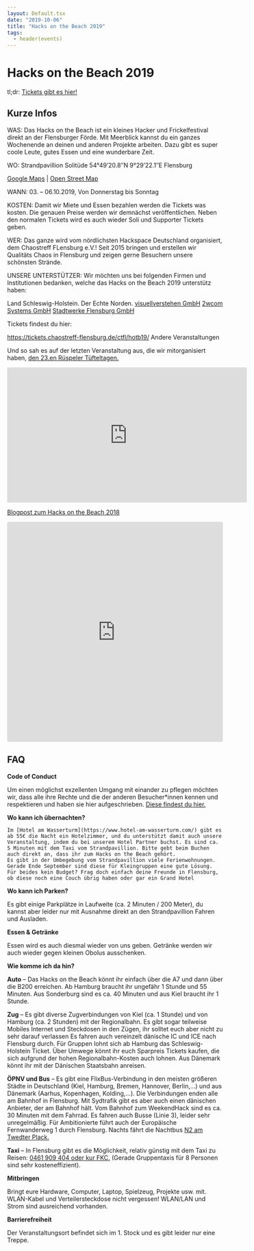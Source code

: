 ```yaml
---
layout: Default.tsx
date: "2019-10-06"
title: "Hacks on the Beach 2019"
tags:
  - header(events)
---
```


# Hacks on the Beach 2019
tl;dr: [Tickets gibt es hier!](https://tickets.chaostreff-flensburg.de/ctfl/hotb19/)

## Kurze Infos

WAS:
Das Hacks on the Beach ist ein kleines Hacker und Frickelfestival direkt an der Flensburger Förde. Mit Meerblick kannst du ein ganzes Wochenende an deinen und anderen Projekte arbeiten. Dazu gibt es super coole Leute, gutes Essen und eine wunderbare Zeit.

WO:
Strandpavillion Solitüde
54°49’20.8″N 9°29’22.1″E
Flensburg

[Google Maps](https://www.google.com/maps/place/Solitude+Restaurant/@54.8213002,9.4866206,17z/data=!4m5!3m4!1s0x47b343af6afc09e5:0x8d4742d2e8b0b4af!8m2!3d54.8207686!4d9.4882353) | [Open Street Map](https://www.openstreetmap.org/search?query=54.82238%2C9.48952#map=19/54.82238/9.48952)

WANN:
03. – 06.10.2019, Von Donnerstag bis Sonntag

KOSTEN:
Damit wir Miete und Essen bezahlen werden die Tickets was kosten. Die genauen Preise werden wir demnächst veröffentlichen. Neben den normalen Tickets wird es auch wieder Soli und Supporter Tickets geben.

WER:
Das ganze wird vom nördlichsten Hackspace Deutschland organisiert, dem Chaostreff FLensburg e.V.! Seit 2015 bringen und erstellen wir Qualitäts Chaos in Flensburg und zeigen gerne Besuchern unsere schönsten Strände.

UNSERE UNTERSTÜTZER:
Wir möchten uns bei folgenden Firmen und Institutionen bedanken, welche das Hacks on the Beach 2019 unterstütz haben:

   Land Schleswig-Holstein. Der Echte Norden.
   [visuellverstehen GmbH](https://www.visuellverstehen.de/)
   [2wcom Systems GmbH](https://www.2wcom.com/)
   [Stadtwerke Flensburg GmbH](https://www.stadtwerke-flensburg.de/)

Tickets findest du hier:

<https://tickets.chaostreff-flensburg.de/ctfl/hotb19/>
Andere Veranstaltungen

Und so sah es auf der letzten Veranstaltung aus, die wir mitorganisiert haben, [den 23.en Rüspeler Tüfteltagen.](http://rütüta.de)

<iframe loading="lazy" src="https://www.youtube.com/embed/TijSQYZoRUU" allow="accelerometer; autoplay; encrypted-media; gyroscope; picture-in-picture" allowfullscreen="" width="560" height="315" frameborder="0"></iframe>

[Blogpost zum Hacks on the Beach 2018](https://chaostreff-flensburg.de/2018/cyber-sand-und-strand-beim-hacks-on-the-beach/)

<iframe class="instagram-media instagram-media-rendered" id="instagram-embed-0" src="https://www.instagram.com/p/BoWinxgh41u/embed/?cr=1&amp;v=12&amp;wp=540&amp;rd=https%3A%2F%2Fchaostreff-flensburg.de&amp;rp=%2Fevents%2Fhacks-on-the-beach-2019%2F#%7B%22ci%22%3A0%2C%22os%22%3A669%2C%22ls%22%3A307%2C%22le%22%3A660%7D" allowtransparency="true" allowfullscreen="true" data-instgrm-payload-id="instagram-media-payload-0" scrolling="no" style="background: white none repeat scroll 0% 0%; max-width: 540px; width: calc(100% - 2px); border-radius: 3px; border: 1px solid rgb(219, 219, 219); box-shadow: none; display: block; margin: 0px 0px 12px; min-width: 326px; padding: 0px;" height="511" frameborder="0"></iframe>

## FAQ

**Code of Conduct**

Um einen möglichst exzellenten Umgang mit einander zu pflegen möchten wir, dass alle ihre Rechte und die der anderen Besucher*innen kennen und respektieren und haben sie hier aufgeschrieben.
[Diese findest du hier.](https://chaostreff-flensburg.de/2019/hacks-on-the-beach-2019-code-of-conduct/)

**Wo kann ich übernachten?**

    Im [Hotel am Wasserturm](https://www.hotel-am-wasserturm.com/) gibt es ab 55€ die Nacht ein Hotelzimmer, und du unterstützt damit auch unsere Veranstaltung, indem du bei unserem Hotel Partner buchst. Es sind ca. 5 Minuten mit dem Taxi vom Strandpavillion. Bitte gebt beim Buchen auch direkt an, dass ihr zum Hacks on the Beach gehört. 
    Es gibt in der Umbegebung vom Strandpavillion viele Ferienwohnungen. Gerade Ende September sind diese für Kleingruppen eine gute Lösung.
    Für beides kein Budget? Frag doch einfach deine Freunde in Flensburg, ob diese noch eine Couch übrig haben oder gar ein Grand Hotel 

**Wo kann ich Parken?**

Es gibt einige Parkplätze in Laufweite (ca. 2 Minuten / 200 Meter), du kannst aber leider nur mit Ausnahme direkt an den Strandpavillion Fahren und Ausladen. 

**Essen & Getränke**

Essen wird es auch diesmal wieder von uns geben. Getränke werden wir auch wieder gegen kleinen Obolus ausschenken. 

**Wie komme ich da hin?**

**Auto** – Das Hacks on the Beach könnt ihr einfach über die A7 und dann über die B200 erreichen. Ab Hamburg braucht ihr ungefähr 1 Stunde und 55 Minuten. Aus Sonderburg sind es ca. 40 Minuten und aus Kiel braucht ihr 1 Stunde.

**Zug** – Es gibt diverse Zugverbindungen von Kiel (ca. 1 Stunde) und von Hamburg (ca. 2 Stunden) mit der Regionalbahn. Es gibt sogar teilweise Mobiles Internet und Steckdosen in den Zügen, ihr solltet euch aber nicht zu sehr darauf verlassen  Es fahren auch vereinzelt dänische IC und ICE nach Flensburg durch. Für Gruppen lohnt sich ab Hamburg das Schleswig-Holstein Ticket. Über Umwege könnt ihr euch Sparpreis Tickets kaufen, die sich aufgrund der hohen Regionalbahn-Kosten auch lohnen. Aus Dänemark könnt ihr mit der Dänischen Staatsbahn anreisen.

**ÖPNV und Bus** – Es gibt eine FlixBus-Verbindung in den meisten größeren Städte in Deutschland (Kiel, Hamburg, Bremen, Hannover, Berlin,…) und aus Dänemark (Aarhus, Kopenhagen, Kolding,…). Die Verbindungen enden alle am Bahnhof in Flensburg. Mit Sydtrafik gibt es aber auch einen dänischen Anbieter, der am Bahnhof hält. Vom Bahnhof zum WeekendHack sind es ca. 30 Minuten mit dem Fahrrad. Es fahren auch Busse (Linie 3), leider sehr unregelmäßig. Für Ambitionierte führt auch der Europäische Fernwanderweg 1 durch Flensburg. Nachts fährt die Nachtbus [N2 am Twedter Plack.](http://www.aktiv-bus.de/fahrplan/linienfahrplaene/PDF-2017_18/Linie-N2-ab-10.12.17.pdf)

**Taxi** – In Flensburg gibt es die Möglichkeit, relativ günstig mit dem Taxi zu Reisen: [0461 909 404 oder kur FKC.](http://www.fkc-harrislee.de/) (Gerade Gruppentaxis für 8 Personen sind sehr kosteneffizient). 

**Mitbringen**

Bringt eure Hardware, Computer, Laptop, Spielzeug, Projekte usw. mit. WLAN-Kabel und Verteilersteckdose nicht vergessen! WLAN/LAN und Strom sind ausreichend vorhanden.

**Barrierefreiheit**

Der Veranstaltungsort befindet sich im 1. Stock und es gibt leider nur eine Treppe. 